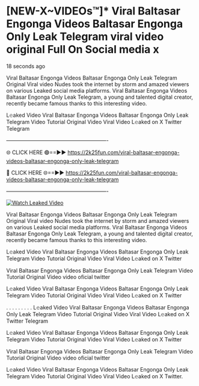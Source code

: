 # [NEW-X~VIDEOs™]* Viral Baltasar Engonga Videos Baltasar Engonga Only Leak Telegram viral video original Full On Social media x

18 seconds ago

Viral Baltasar Engonga Videos Baltasar Engonga Only Leak Telegram Original Viral video Nudes took the internet by storm and amazed viewers on various Leaked social media platforms. Viral Baltasar Engonga Videos Baltasar Engonga Only Leak Telegram, a young and talented digital creator, recently became famous thanks to this interesting video.

L𝚎aked Video Viral Baltasar Engonga Videos Baltasar Engonga Only Leak Telegram Video Tutorial Original Video Viral Video L𝚎aked on X Twitter Telegram

———————————————————-

🌐 CLICK HERE 🟢==►► https://2k25fun.com/viral-baltasar-engonga-videos-baltasar-engonga-only-leak-telegram

🔴 CLICK HERE 🌐==►► https://2k25fun.com/viral-baltasar-engonga-videos-baltasar-engonga-only-leak-telegram

———————————————————-

[![Watch Leaked Video](https://miro.medium.com/v2/resize:fit:828/format:webp/1*cilzJN44JGOrTw9NJCrNHA.gif "Watch Leaked Video")](https://2k25fun.com/viral-baltasar-engonga-videos-baltasar-engonga-only-leak-telegram)

Viral Baltasar Engonga Videos Baltasar Engonga Only Leak Telegram Original Viral video Nudes took the internet by storm and amazed viewers on various Leaked social media platforms. Viral Baltasar Engonga Videos Baltasar Engonga Only Leak Telegram, a young and talented digital creator, recently became famous thanks to this interesting video.

L𝚎aked Video Viral Baltasar Engonga Videos Baltasar Engonga Only Leak Telegram Video Tutorial Original Video Viral Video L𝚎aked on X Twitter

Viral Baltasar Engonga Videos Baltasar Engonga Only Leak Telegram Video Tutorial Original Video video oficial twitter

L𝚎aked Video Viral Baltasar Engonga Videos Baltasar Engonga Only Leak Telegram Video Tutorial Original Video Viral Video L𝚎aked on X Twitter

. . . . . . . . . L𝚎aked Video Viral Baltasar Engonga Videos Baltasar Engonga Only Leak Telegram Video Tutorial Original Video Viral Video L𝚎aked on X Twitter Telegram

L𝚎aked Video Viral Baltasar Engonga Videos Baltasar Engonga Only Leak Telegram Video Tutorial Original Video Viral Video L𝚎aked on X Twitter

Viral Baltasar Engonga Videos Baltasar Engonga Only Leak Telegram Video Tutorial Original Video video oficial twitter

L𝚎aked Video Viral Baltasar Engonga Videos Baltasar Engonga Only Leak Telegram Video Tutorial Original Video Viral Video L𝚎aked on X Twitter.